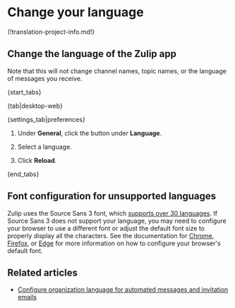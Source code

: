 # Change your language

{!translation-project-info.md!}

## Change the language of the Zulip app

Note that this will not change channel names, topic names, or the language of
messages you receive.

{start_tabs}

{tab|desktop-web}

{settings_tab|preferences}

1. Under **General**, click the button under **Language**.

1. Select a language.

1. Click **Reload**.

{end_tabs}

## Font configuration for unsupported languages

Zulip uses the Source Sans 3 font, which [supports over 30 languages][adobe-docs].
If Source Sans 3 does not support your language, you may need to configure your
browser to use a different font or adjust the default font size to properly
display all the characters. See the documentation for [Chrome][chrome-docs],
[Firefox][firefox-docs], or [Edge][edge-docs] for more information on how to
configure your browser's default font.

[adobe-docs]: https://fonts.adobe.com/fonts/source-sans-3#details-section
[chrome-docs]: https://support.google.com/chrome/answer/96810
[firefox-docs]: https://support.mozilla.org/en-US/kb/change-fonts-and-colors-websites-use#w_custom-fonts
[edge-docs]: https://support.microsoft.com/en-us/microsoft-edge/increase-default-text-size-in-microsoft-edge-c62f80af-381d-0716-25a3-c4856dd3806c

## Related articles

* [Configure organization language for automated messages and invitation emails][org-lang]

[org-lang]: /help/configure-organization-language
